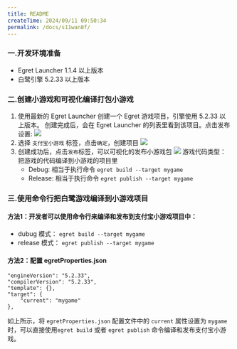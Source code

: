 ```yaml
---
title: README
createTime: 2024/09/11 09:50:34
permalink: /docs/s11wan8f/
---
```

### 一.开发环境准备

* Egret Launcher 1.1.4 以上版本
* 白鹭引擎 5.2.33 以上版本


### 二.创建小游戏和可视化编译打包小游戏

1. 使用最新的 Egret Launcher 创建一个 Egret 游戏项目，引擎使用 5.2.33 以上版本。
创建完成后，会在 Egret Launcher 的列表里看到该项目。点击发布设置:
![](p1.png)
2. 选择 `支付宝小游戏` 标签，点击`确定`，创建项目
![](p2.png)
3. 创建成功后，点击`发布`标签，可以可视化的发布小游戏包
![](p3.png)
游戏代码类型：把游戏的代码编译到小游戏的项目里
	* Debug: 相当于执行命令 `egret build --target mygame`
	* Release: 相当于执行命令 `egret publish --target mygame`



### 三.使用命令行把白鹭游戏编译到小游戏项目
#### 方法1：开发者可以使用命令行来编译和发布到支付宝小游戏项目中：
	
  * dubug 模式： ```egret build --target mygame```
  * release 模式： ```egret publish --target mygame```

#### 方法2：配置 egretProperties.json

```
"engineVersion": "5.2.33",
"compilerVersion": "5.2.33",
"template": {},
"target": {
	"current": "mygame"
},
```

如上所示，将 `egretProperties.json` 配置文件中的 `current` 属性设置为 `mygame` 时，可以直接使用```egret build``` 或者 ```egret publish``` 命令编译和发布支付宝小游戏。



